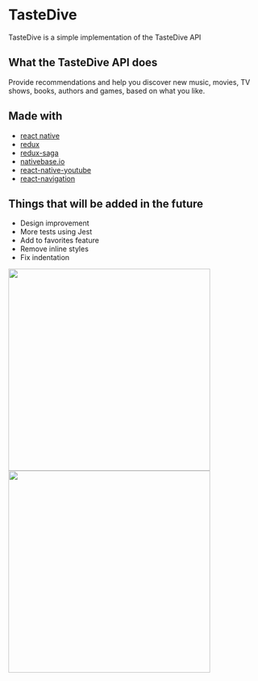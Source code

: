 # TasteDive

TasteDive is a simple implementation of the TasteDive API

## What the TasteDive API does
Provide recommendations and help you discover new music, movies, TV shows, books, authors and games, based on what you like.

## Made with
- [react native](https://facebook.github.io/react-native/)
- [redux](https://redux.js.org/)
- [redux-saga](https://redux-saga.js.org/)
- [nativebase.io](https://nativebase.io/)
- [react-native-youtube](https://github.com/inProgress-team/react-native-youtube)
- [react-navigation](https://reactnavigation.org/)

## Things that will be added in the future
- Design improvement
- More tests using Jest
- Add to favorites feature
- Remove inline styles
- Fix indentation

<img src="https://i.imgur.com/qjSZW3S.png" width="400">
<img src="https://i.imgur.com/4aDXc5P.jpg" width="400">
